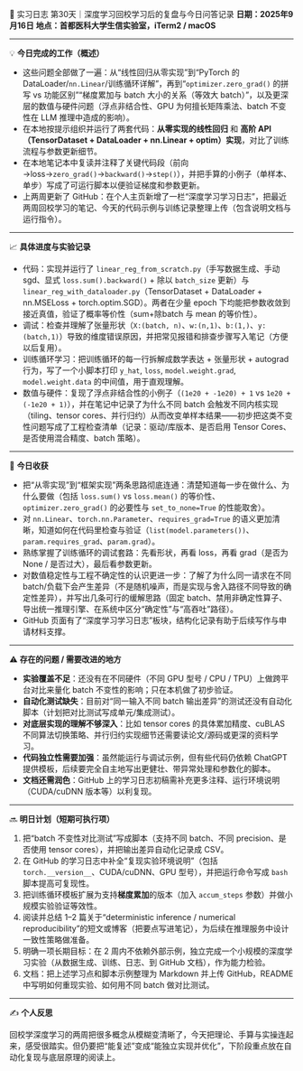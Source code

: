 🧬 实习日志 第30天｜深度学习回校学习后的复盘与今日问答记录
**日期：2025年9月16日**
**地点：首都医科大学生信实验室，iTerm2 / macOS**

---

💡 **今日完成的工作（概述）**

* 这些问题全部做了一遍：从“线性回归从零实现”到“PyTorch 的 DataLoader/`nn.Linear`/训练循环详解”，再到“`optimizer.zero_grad()` 的拼写 vs 功能区别”“梯度累加与 batch 大小的关系（等效大 batch）”，以及更深层的数值与硬件问题（浮点非结合性、GPU 为何擅长矩阵乘法、batch 不变性在 LLM 推理中造成的影响）。
* 在本地按提示组织并运行了两套代码：**从零实现的线性回归** 和 **高阶 API（TensorDataset + DataLoader + nn.Linear + optim）实现**，对比了训练流程与参数更新细节。
* 在本地笔记本中复读并注释了关键代码段（前向→loss→`zero_grad()`→`backward()`→`step()`），并把手算的小例子（单样本、单步）写成了可运行脚本以便验证梯度和参数更新。
* 上两周更新了 GitHub：在个人主页新增了一栏“深度学习学习日志”，把最近两周回校学习的笔记、今天的代码示例与训练记录整理上传（包含说明文档与运行指令）。

---

📈 **具体进度与实验记录**

* 代码：实现并运行了 `linear_reg_from_scratch.py`（手写数据生成、手动 sgd、显式 `loss.sum().backward()` + 除以 `batch_size` 更新）与 `linear_reg_with_dataloader.py`（TensorDataset + DataLoader + nn.MSELoss + torch.optim.SGD）。两者在少量 epoch 下均能把参数收敛到接近真值，验证了概率等价性（sum+除batch 与 mean 的等价性）。
* 调试：检查并理解了张量形状（`X:(batch, n)`、`w:(n,1)`、`b:(1,)`、`y:(batch,1)`）导致的维度错误原因，并把常见报错和排查步骤写入笔记（方便以后复用）。
* 训练循环学习：把训练循环的每一行拆解成数学表达 + 张量形状 + autograd 行为，写了一个小脚本打印 `y_hat`, `loss`, `model.weight.grad`, `model.weight.data` 的中间值，用于直观理解。
* 数值与硬件：复现了浮点非结合性的小例子（`(1e20 + -1e20) + 1` vs `1e20 + (-1e20 + 1)`），并在笔记中记录了为什么不同 batch 会触发不同内核实现（tiling、tensor cores、并行归约）从而改变单样本结果——初步把这类不变性问题写成了工程检查清单（记录：驱动/库版本、是否启用 Tensor Cores、是否使用混合精度、batch 策略）。

---

🎯 **今日收获**

* 把“从零实现”到“框架实现”两条思路彻底连通：清楚知道每一步在做什么、为什么要做（包括 `loss.sum()` vs `loss.mean()` 的等价性、`optimizer.zero_grad()` 的必要性与 `set_to_none=True` 的性能取舍）。
* 对 `nn.Linear`、`torch.nn.Parameter`、`requires_grad=True` 的语义更加清晰，知道如何在代码里检查与验证（`list(model.parameters())`、`param.requires_grad`、`param.grad`）。
* 熟练掌握了训练循环的调试套路：先看形状，再看 loss，再看 grad（是否为 None / 是否过大），最后看参数更新。
* 对数值稳定性与工程不确定性的认识更进一步：了解了为什么同一请求在不同 batch/负载下会产生差异（不是随机噪声，而是实现与舍入路径不同导致的确定性差异），并写出几条可行的缓解思路（固定 batch、禁用非确定性算子、导出统一推理引擎、在系统中区分“确定性”与“高吞吐”路径）。
* GitHub 页面有了“深度学习学习日志”板块，结构化记录有助于后续写作与申请材料支撑。

---

⚠️ **存在的问题 / 需要改进的地方**

* **实验覆盖不足**：还没有在不同硬件（不同 GPU 型号 / CPU / TPU）上做跨平台对比来量化 batch 不变性的影响；只在本机做了初步验证。
* **自动化测试缺失**：目前对“同一输入不同 batch 输出差异”的测试还没有自动化脚本（计划把对比测试写成单元/集成测试）。
* **对底层实现的理解不够深入**：比如 tensor cores 的具体累加精度、cuBLAS 不同算法切换策略、并行归约实现细节还需要读论文/源码或更深的资料学习。
* **代码独立性需要加强**：虽然能运行与调试示例，但有些代码仍依赖 ChatGPT 提供模板，后续要完全自主地写出更健壮、带异常处理和参数化的脚本。
* **文档还需润色**：GitHub 上的学习日志初稿需补充更多注释、运行环境说明（CUDA/cuDNN 版本等）以利复现。

---

🔜 **明日计划（短期可执行项）**

1. 把“batch 不变性对比测试”写成脚本（支持不同 batch、不同 precision、是否使用 tensor cores），并把输出差异自动化记录成 CSV。
2. 在 GitHub 的学习日志中补全“复现实验环境说明”（包括 `torch.__version__`、CUDA/cuDNN、GPU 型号），并把运行命令写成 `bash` 脚本提高可复现性。
3. 把训练循环模板扩展为支持**梯度累加**的版本（加入 `accum_steps` 参数）并做小规模实验验证等效性。
4. 阅读并总结 1–2 篇关于“deterministic inference / numerical reproducibility”的短文或博客（把要点写进笔记），为后续在推理服务中设计一致性策略做准备。
5. 明确一项长期目标：在 2 周内不依赖外部示例，独立完成一个小规模的深度学习实验（从数据生成、训练、日志、到 GitHub 文档），作为能力检验。
6. 文档：把上述学习点和脚本示例整理为 Markdown 并上传 GitHub，README 中写明如何重现实验、如何用不同 batch 做对比测试。
---

✍️ **个人反思**

回校学深度学习的两周把很多概念从模糊变清晰了，今天把理论、手算与实操连起来，感受很踏实。但仍要把“能复述”变成“能独立实现并优化”，下阶段重点放在自动化复现与底层原理的阅读上。
